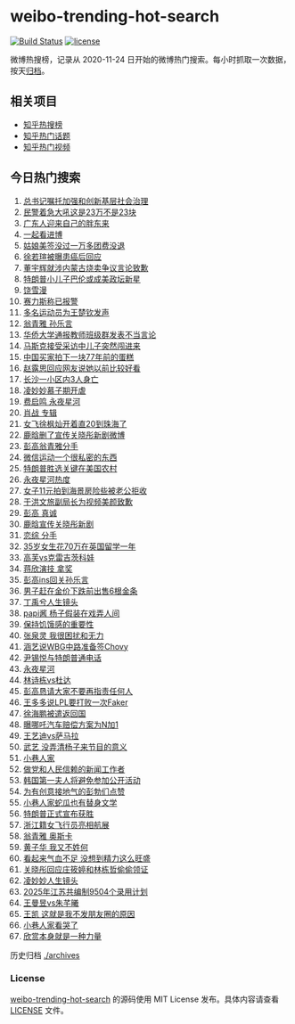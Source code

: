 # weibo-trending-hot-search

[![Build Status](https://github.com/justjavac/weibo-trending-hot-search/workflows/ci/badge.svg?branch=master)](https://github.com/justjavac/weibo-trending-hot-search/actions)
[![license](https://img.shields.io/github/license/justjavac/weibo-trending-hot-search)](https://github.com/justjavac/weibo-trending-hot-search/blob/master/LICENSE)

微博热搜榜，记录从 2020-11-24 日开始的微博热门搜索。每小时抓取一次数据，按天[归档](./archives)。

## 相关项目

- [知乎热搜榜](https://github.com/justjavac/zhihu-trending-top-search)
- [知乎热门话题](https://github.com/justjavac/zhihu-trending-hot-questions)
- [知乎热门视频](https://github.com/justjavac/zhihu-trending-hot-video)

## 今日热门搜索

<!-- BEGIN -->
<!-- 最后更新时间 Fri Nov 08 2024 02:24:48 GMT+0800 (China Standard Time) -->

1. [总书记嘱托加强和创新基层社会治理](https://s.weibo.com//weibo?q=%23%E6%80%BB%E4%B9%A6%E8%AE%B0%E5%98%B1%E6%89%98%E5%8A%A0%E5%BC%BA%E5%92%8C%E5%88%9B%E6%96%B0%E5%9F%BA%E5%B1%82%E7%A4%BE%E4%BC%9A%E6%B2%BB%E7%90%86%23&Refer=new_time)
1. [民警着急大吼这是23万不是23块](https://s.weibo.com//weibo?q=%23%E6%B0%91%E8%AD%A6%E7%9D%80%E6%80%A5%E5%A4%A7%E5%90%BC%E8%BF%99%E6%98%AF23%E4%B8%87%E4%B8%8D%E6%98%AF23%E5%9D%97%23&t=31&band_rank=20&Refer=top)
1. [广东人迎来自己的胖东来](https://s.weibo.com//weibo?q=%23%E5%B9%BF%E4%B8%9C%E4%BA%BA%E8%BF%8E%E6%9D%A5%E8%87%AA%E5%B7%B1%E7%9A%84%E8%83%96%E4%B8%9C%E6%9D%A5%23&t=31&band_rank=5&Refer=top)
1. [一起看进博](https://s.weibo.com//weibo?q=%23%E4%B8%80%E8%B5%B7%E7%9C%8B%E8%BF%9B%E5%8D%9A%23&t=31&band_rank=3&Refer=top)
1. [姑娘美签没过一万多团费没退](https://s.weibo.com//weibo?q=%23%E5%A7%91%E5%A8%98%E7%BE%8E%E7%AD%BE%E6%B2%A1%E8%BF%87%E4%B8%80%E4%B8%87%E5%A4%9A%E5%9B%A2%E8%B4%B9%E6%B2%A1%E9%80%80%23&t=31&band_rank=30&Refer=top)
1. [徐若瑄被曝患癌后回应](https://s.weibo.com//weibo?q=%23%E5%BE%90%E8%8B%A5%E7%91%84%E8%A2%AB%E6%9B%9D%E6%82%A3%E7%99%8C%E5%90%8E%E5%9B%9E%E5%BA%94%23&t=31&band_rank=8&Refer=top)
1. [董宇辉就涉内蒙古烧卖争议言论致歉](https://s.weibo.com//weibo?q=%23%E8%91%A3%E5%AE%87%E8%BE%89%E5%B0%B1%E6%B6%89%E5%86%85%E8%92%99%E5%8F%A4%E7%83%A7%E5%8D%96%E4%BA%89%E8%AE%AE%E8%A8%80%E8%AE%BA%E8%87%B4%E6%AD%89%23&t=31&band_rank=42&Refer=top)
1. [特朗普小儿子巴伦或成美政坛新星](https://s.weibo.com//weibo?q=%23%E7%89%B9%E6%9C%97%E6%99%AE%E5%B0%8F%E5%84%BF%E5%AD%90%E5%B7%B4%E4%BC%A6%E6%88%96%E6%88%90%E7%BE%8E%E6%94%BF%E5%9D%9B%E6%96%B0%E6%98%9F%23&t=31&band_rank=10&Refer=top)
1. [饶雪漫](https://s.weibo.com//weibo?q=%E9%A5%B6%E9%9B%AA%E6%BC%AB&t=31&band_rank=11&Refer=top)
1. [赛力斯称已报警](https://s.weibo.com//weibo?q=%23%E8%B5%9B%E5%8A%9B%E6%96%AF%E7%A7%B0%E5%B7%B2%E6%8A%A5%E8%AD%A6%23&t=31&band_rank=16&Refer=top)
1. [多名运动员为王楚钦发声](https://s.weibo.com//weibo?q=%23%E5%A4%9A%E5%90%8D%E8%BF%90%E5%8A%A8%E5%91%98%E4%B8%BA%E7%8E%8B%E6%A5%9A%E9%92%A6%E5%8F%91%E5%A3%B0%23&t=31&band_rank=9&Refer=top)
1. [翁青雅 孙乐言](https://s.weibo.com//weibo?q=%E7%BF%81%E9%9D%92%E9%9B%85%20%E5%AD%99%E4%B9%90%E8%A8%80&t=31&band_rank=18&Refer=top)
1. [华侨大学通报教师班级群发表不当言论](https://s.weibo.com//weibo?q=%23%E5%8D%8E%E4%BE%A8%E5%A4%A7%E5%AD%A6%E9%80%9A%E6%8A%A5%E6%95%99%E5%B8%88%E7%8F%AD%E7%BA%A7%E7%BE%A4%E5%8F%91%E8%A1%A8%E4%B8%8D%E5%BD%93%E8%A8%80%E8%AE%BA%23&t=31&band_rank=15&Refer=top)
1. [马斯克接受采访中儿子突然闯进来](https://s.weibo.com//weibo?q=%23%E9%A9%AC%E6%96%AF%E5%85%8B%E6%8E%A5%E5%8F%97%E9%87%87%E8%AE%BF%E4%B8%AD%E5%84%BF%E5%AD%90%E7%AA%81%E7%84%B6%E9%97%AF%E8%BF%9B%E6%9D%A5%23&t=31&band_rank=18&Refer=top)
1. [中国买家拍下一块77年前的蛋糕](https://s.weibo.com//weibo?q=%23%E4%B8%AD%E5%9B%BD%E4%B9%B0%E5%AE%B6%E6%8B%8D%E4%B8%8B%E4%B8%80%E5%9D%9777%E5%B9%B4%E5%89%8D%E7%9A%84%E8%9B%8B%E7%B3%95%23&t=31&band_rank=6&Refer=top)
1. [赵露思回应网友说她以前比较好看](https://s.weibo.com//weibo?q=%23%E8%B5%B5%E9%9C%B2%E6%80%9D%E5%9B%9E%E5%BA%94%E7%BD%91%E5%8F%8B%E8%AF%B4%E5%A5%B9%E4%BB%A5%E5%89%8D%E6%AF%94%E8%BE%83%E5%A5%BD%E7%9C%8B%23&t=31&band_rank=7&Refer=top)
1. [长沙一小区内3人身亡](https://s.weibo.com//weibo?q=%23%E9%95%BF%E6%B2%99%E4%B8%80%E5%B0%8F%E5%8C%BA%E5%86%853%E4%BA%BA%E8%BA%AB%E4%BA%A1%23&t=31&band_rank=16&Refer=top)
1. [凌妙妙慕子期开虐](https://s.weibo.com//weibo?q=%23%E5%87%8C%E5%A6%99%E5%A6%99%E6%85%95%E5%AD%90%E6%9C%9F%E5%BC%80%E8%99%90%23&t=31&band_rank=22&Refer=top)
1. [费启鸣 永夜星河](https://s.weibo.com//weibo?q=%E8%B4%B9%E5%90%AF%E9%B8%A3%20%E6%B0%B8%E5%A4%9C%E6%98%9F%E6%B2%B3&t=31&band_rank=31&Refer=top)
1. [肖战 专辑](https://s.weibo.com//weibo?q=%E8%82%96%E6%88%98%20%E4%B8%93%E8%BE%91&t=31&band_rank=17&Refer=top)
1. [女飞徐枫灿开着直20到珠海了](https://s.weibo.com//weibo?q=%23%E5%A5%B3%E9%A3%9E%E5%BE%90%E6%9E%AB%E7%81%BF%E5%BC%80%E7%9D%80%E7%9B%B420%E5%88%B0%E7%8F%A0%E6%B5%B7%E4%BA%86%23&t=31&band_rank=20&Refer=top)
1. [鹿晗删了宣传关晓彤新剧微博](https://s.weibo.com//weibo?q=%23%E9%B9%BF%E6%99%97%E5%88%A0%E4%BA%86%E5%AE%A3%E4%BC%A0%E5%85%B3%E6%99%93%E5%BD%A4%E6%96%B0%E5%89%A7%E5%BE%AE%E5%8D%9A%23&t=31&band_rank=1&Refer=top)
1. [彭高翁青雅分手](https://s.weibo.com//weibo?q=%23%E5%BD%AD%E9%AB%98%E7%BF%81%E9%9D%92%E9%9B%85%E5%88%86%E6%89%8B%23&t=31&band_rank=4&Refer=top)
1. [微信运动一个很私密的东西](https://s.weibo.com//weibo?q=%23%E5%BE%AE%E4%BF%A1%E8%BF%90%E5%8A%A8%E4%B8%80%E4%B8%AA%E5%BE%88%E7%A7%81%E5%AF%86%E7%9A%84%E4%B8%9C%E8%A5%BF%23&t=31&band_rank=21&Refer=top)
1. [特朗普胜选关键在美国农村](https://s.weibo.com//weibo?q=%23%E7%89%B9%E6%9C%97%E6%99%AE%E8%83%9C%E9%80%89%E5%85%B3%E9%94%AE%E5%9C%A8%E7%BE%8E%E5%9B%BD%E5%86%9C%E6%9D%91%23&t=31&band_rank=19&Refer=top)
1. [永夜星河热度](https://s.weibo.com//weibo?q=%E6%B0%B8%E5%A4%9C%E6%98%9F%E6%B2%B3%E7%83%AD%E5%BA%A6&t=31&band_rank=14&Refer=top)
1. [女子11元拍到海景房险些被老公拒收](https://s.weibo.com//weibo?q=%23%E5%A5%B3%E5%AD%9011%E5%85%83%E6%8B%8D%E5%88%B0%E6%B5%B7%E6%99%AF%E6%88%BF%E9%99%A9%E4%BA%9B%E8%A2%AB%E8%80%81%E5%85%AC%E6%8B%92%E6%94%B6%23&t=31&band_rank=30&Refer=top)
1. [于洪文旅副局长为视频美颜致歉](https://s.weibo.com//weibo?q=%23%E4%BA%8E%E6%B4%AA%E6%96%87%E6%97%85%E5%89%AF%E5%B1%80%E9%95%BF%E4%B8%BA%E8%A7%86%E9%A2%91%E7%BE%8E%E9%A2%9C%E8%87%B4%E6%AD%89%23&t=31&band_rank=27&Refer=top)
1. [彭高 真诚](https://s.weibo.com//weibo?q=%E5%BD%AD%E9%AB%98%20%E7%9C%9F%E8%AF%9A&t=31&band_rank=41&Refer=top)
1. [鹿晗宣传关晓彤新剧](https://s.weibo.com//weibo?q=%23%E9%B9%BF%E6%99%97%E5%AE%A3%E4%BC%A0%E5%85%B3%E6%99%93%E5%BD%A4%E6%96%B0%E5%89%A7%23&t=31&band_rank=28&Refer=top)
1. [恋综 分手](https://s.weibo.com//weibo?q=%E6%81%8B%E7%BB%BC%20%E5%88%86%E6%89%8B&t=31&band_rank=36&Refer=top)
1. [35岁女生花70万在英国留学一年](https://s.weibo.com//weibo?q=35%E5%B2%81%E5%A5%B3%E7%94%9F%E8%8A%B170%E4%B8%87%E5%9C%A8%E8%8B%B1%E5%9B%BD%E7%95%99%E5%AD%A6%E4%B8%80%E5%B9%B4&t=31&band_rank=45&Refer=top)
1. [高芙vs克雷吉茨科娃](https://s.weibo.com//weibo?q=%E9%AB%98%E8%8A%99vs%E5%85%8B%E9%9B%B7%E5%90%89%E8%8C%A8%E7%A7%91%E5%A8%83&t=31&band_rank=46&Refer=top)
1. [蒋欣演技 拿奖](https://s.weibo.com//weibo?q=%E8%92%8B%E6%AC%A3%E6%BC%94%E6%8A%80%20%E6%8B%BF%E5%A5%96&t=31&band_rank=24&Refer=top)
1. [彭高ins回关孙乐言](https://s.weibo.com//weibo?q=%23%E5%BD%AD%E9%AB%98ins%E5%9B%9E%E5%85%B3%E5%AD%99%E4%B9%90%E8%A8%80%23&t=31&band_rank=12&Refer=top)
1. [男子赶在金价下跌前出售6根金条](https://s.weibo.com//weibo?q=%23%E7%94%B7%E5%AD%90%E8%B5%B6%E5%9C%A8%E9%87%91%E4%BB%B7%E4%B8%8B%E8%B7%8C%E5%89%8D%E5%87%BA%E5%94%AE6%E6%A0%B9%E9%87%91%E6%9D%A1%23&t=31&band_rank=38&Refer=top)
1. [丁禹兮人生镜头](https://s.weibo.com//weibo?q=%E4%B8%81%E7%A6%B9%E5%85%AE%E4%BA%BA%E7%94%9F%E9%95%9C%E5%A4%B4&t=31&band_rank=27&Refer=top)
1. [papi酱 杨子假装在戏弄人间](https://s.weibo.com//weibo?q=papi%E9%85%B1%20%E6%9D%A8%E5%AD%90%E5%81%87%E8%A3%85%E5%9C%A8%E6%88%8F%E5%BC%84%E4%BA%BA%E9%97%B4&t=31&band_rank=37&Refer=top)
1. [保持饥饿感的重要性](https://s.weibo.com//weibo?q=%E4%BF%9D%E6%8C%81%E9%A5%A5%E9%A5%BF%E6%84%9F%E7%9A%84%E9%87%8D%E8%A6%81%E6%80%A7&t=31&band_rank=26&Refer=top)
1. [张泉灵 我很困扰和无力](https://s.weibo.com//weibo?q=%E5%BC%A0%E6%B3%89%E7%81%B5%20%E6%88%91%E5%BE%88%E5%9B%B0%E6%89%B0%E5%92%8C%E6%97%A0%E5%8A%9B&t=31&band_rank=29&Refer=top)
1. [涵艺说WBG中路准备签Chovy](https://s.weibo.com//weibo?q=%23%E6%B6%B5%E8%89%BA%E8%AF%B4WBG%E4%B8%AD%E8%B7%AF%E5%87%86%E5%A4%87%E7%AD%BEChovy%23&t=31&band_rank=34&Refer=top)
1. [尹锡悦与特朗普通电话](https://s.weibo.com//weibo?q=%23%E5%B0%B9%E9%94%A1%E6%82%A6%E4%B8%8E%E7%89%B9%E6%9C%97%E6%99%AE%E9%80%9A%E7%94%B5%E8%AF%9D%23&t=31&band_rank=39&Refer=top)
1. [永夜星河](https://s.weibo.com//weibo?q=%E6%B0%B8%E5%A4%9C%E6%98%9F%E6%B2%B3&t=31&band_rank=41&Refer=top)
1. [林诗栋vs杜达](https://s.weibo.com//weibo?q=%23%E6%9E%97%E8%AF%97%E6%A0%8Bvs%E6%9D%9C%E8%BE%BE%23&t=31&band_rank=32&Refer=top)
1. [彭高恳请大家不要再指责任何人](https://s.weibo.com//weibo?q=%23%E5%BD%AD%E9%AB%98%E6%81%B3%E8%AF%B7%E5%A4%A7%E5%AE%B6%E4%B8%8D%E8%A6%81%E5%86%8D%E6%8C%87%E8%B4%A3%E4%BB%BB%E4%BD%95%E4%BA%BA%23&t=31&band_rank=23&Refer=top)
1. [王多多说LPL要打败一次Faker](https://s.weibo.com//weibo?q=%23%E7%8E%8B%E5%A4%9A%E5%A4%9A%E8%AF%B4LPL%E8%A6%81%E6%89%93%E8%B4%A5%E4%B8%80%E6%AC%A1Faker%23&t=31&band_rank=44&Refer=top)
1. [徐海鹏被遣返回国](https://s.weibo.com//weibo?q=%23%E5%BE%90%E6%B5%B7%E9%B9%8F%E8%A2%AB%E9%81%A3%E8%BF%94%E5%9B%9E%E5%9B%BD%23&t=31&band_rank=2&Refer=top)
1. [曝哪吒汽车赔偿方案为N加1](https://s.weibo.com//weibo?q=%23%E6%9B%9D%E5%93%AA%E5%90%92%E6%B1%BD%E8%BD%A6%E8%B5%94%E5%81%BF%E6%96%B9%E6%A1%88%E4%B8%BAN%E5%8A%A01%23&t=31&band_rank=46&Refer=top)
1. [王艺迪vs萨马拉](https://s.weibo.com//weibo?q=%23%E7%8E%8B%E8%89%BA%E8%BF%AAvs%E8%90%A8%E9%A9%AC%E6%8B%89%23&t=31&band_rank=15&Refer=top)
1. [武艺 没弄清杨子来节目的意义](https://s.weibo.com//weibo?q=%E6%AD%A6%E8%89%BA%20%E6%B2%A1%E5%BC%84%E6%B8%85%E6%9D%A8%E5%AD%90%E6%9D%A5%E8%8A%82%E7%9B%AE%E7%9A%84%E6%84%8F%E4%B9%89&t=31&band_rank=40&Refer=top)
1. [小巷人家](https://s.weibo.com//weibo?q=%E5%B0%8F%E5%B7%B7%E4%BA%BA%E5%AE%B6&t=31&band_rank=50&Refer=top)
1. [做党和人民信赖的新闻工作者](https://s.weibo.com//weibo?q=%23%E5%81%9A%E5%85%9A%E5%92%8C%E4%BA%BA%E6%B0%91%E4%BF%A1%E8%B5%96%E7%9A%84%E6%96%B0%E9%97%BB%E5%B7%A5%E4%BD%9C%E8%80%85%23&Refer=new_time)
1. [韩国第一夫人将避免参加公开活动](https://s.weibo.com//weibo?q=%23%E9%9F%A9%E5%9B%BD%E7%AC%AC%E4%B8%80%E5%A4%AB%E4%BA%BA%E5%B0%86%E9%81%BF%E5%85%8D%E5%8F%82%E5%8A%A0%E5%85%AC%E5%BC%80%E6%B4%BB%E5%8A%A8%23&t=31&band_rank=5&Refer=top)
1. [为有创意接地气的彭勃们点赞](https://s.weibo.com//weibo?q=%23%E4%B8%BA%E6%9C%89%E5%88%9B%E6%84%8F%E6%8E%A5%E5%9C%B0%E6%B0%94%E7%9A%84%E5%BD%AD%E5%8B%83%E4%BB%AC%E7%82%B9%E8%B5%9E%23&t=31&band_rank=47&Refer=top)
1. [小巷人家蛇瓜也有替身文学](https://s.weibo.com//weibo?q=%E5%B0%8F%E5%B7%B7%E4%BA%BA%E5%AE%B6%E8%9B%87%E7%93%9C%E4%B9%9F%E6%9C%89%E6%9B%BF%E8%BA%AB%E6%96%87%E5%AD%A6&t=31&band_rank=44&Refer=top)
1. [特朗普正式宣布获胜](https://s.weibo.com//weibo?q=%23%E7%89%B9%E6%9C%97%E6%99%AE%E6%AD%A3%E5%BC%8F%E5%AE%A3%E5%B8%83%E8%8E%B7%E8%83%9C%23&t=31&band_rank=49&Refer=top)
1. [浙江籍女飞行员亮相航展](https://s.weibo.com//weibo?q=%23%E6%B5%99%E6%B1%9F%E7%B1%8D%E5%A5%B3%E9%A3%9E%E8%A1%8C%E5%91%98%E4%BA%AE%E7%9B%B8%E8%88%AA%E5%B1%95%23&t=31&band_rank=50&Refer=top)
1. [翁青雅 奥斯卡](https://s.weibo.com//weibo?q=%E7%BF%81%E9%9D%92%E9%9B%85%20%E5%A5%A5%E6%96%AF%E5%8D%A1&t=31&band_rank=13&Refer=top)
1. [黄子华 我又不姓何](https://s.weibo.com//weibo?q=%E9%BB%84%E5%AD%90%E5%8D%8E%20%E6%88%91%E5%8F%88%E4%B8%8D%E5%A7%93%E4%BD%95&t=31&band_rank=25&Refer=top)
1. [看起来气血不足 没想到精力这么旺盛](https://s.weibo.com//weibo?q=%E7%9C%8B%E8%B5%B7%E6%9D%A5%E6%B0%94%E8%A1%80%E4%B8%8D%E8%B6%B3%20%E6%B2%A1%E6%83%B3%E5%88%B0%E7%B2%BE%E5%8A%9B%E8%BF%99%E4%B9%88%E6%97%BA%E7%9B%9B&t=31&band_rank=28&Refer=top)
1. [关晓彤回应庄筱婷和林栋哲偷偷领证](https://s.weibo.com//weibo?q=%E5%85%B3%E6%99%93%E5%BD%A4%E5%9B%9E%E5%BA%94%E5%BA%84%E7%AD%B1%E5%A9%B7%E5%92%8C%E6%9E%97%E6%A0%8B%E5%93%B2%E5%81%B7%E5%81%B7%E9%A2%86%E8%AF%81&t=31&band_rank=33&Refer=top)
1. [凌妙妙人生镜头](https://s.weibo.com//weibo?q=%23%E5%87%8C%E5%A6%99%E5%A6%99%E4%BA%BA%E7%94%9F%E9%95%9C%E5%A4%B4%23&t=31&band_rank=35&Refer=top)
1. [2025年江苏共编制9504个录用计划](https://s.weibo.com//weibo?q=%232025%E5%B9%B4%E6%B1%9F%E8%8B%8F%E5%85%B1%E7%BC%96%E5%88%B69504%E4%B8%AA%E5%BD%95%E7%94%A8%E8%AE%A1%E5%88%92%23&t=31&band_rank=37&Refer=top)
1. [王曼昱vs朱芊曦](https://s.weibo.com//weibo?q=%23%E7%8E%8B%E6%9B%BC%E6%98%B1vs%E6%9C%B1%E8%8A%8A%E6%9B%A6%23&t=31&band_rank=43&Refer=top)
1. [王凯 这就是我不发朋友圈的原因](https://s.weibo.com//weibo?q=%E7%8E%8B%E5%87%AF%20%E8%BF%99%E5%B0%B1%E6%98%AF%E6%88%91%E4%B8%8D%E5%8F%91%E6%9C%8B%E5%8F%8B%E5%9C%88%E7%9A%84%E5%8E%9F%E5%9B%A0&t=31&band_rank=47&Refer=top)
1. [小巷人家看哭了](https://s.weibo.com//weibo?q=%E5%B0%8F%E5%B7%B7%E4%BA%BA%E5%AE%B6%E7%9C%8B%E5%93%AD%E4%BA%86&t=31&band_rank=48&Refer=top)
1. [欣赏本身就是一种力量](https://s.weibo.com//weibo?q=%23%E6%AC%A3%E8%B5%8F%E6%9C%AC%E8%BA%AB%E5%B0%B1%E6%98%AF%E4%B8%80%E7%A7%8D%E5%8A%9B%E9%87%8F%23&t=31&band_rank=50&Refer=top)

<!-- END -->

历史归档 [./archives](./archives)

### License

[weibo-trending-hot-search](https://github.com/justjavac/weibo-trending-hot-search) 的源码使用 MIT License
发布。具体内容请查看 [LICENSE](./LICENSE) 文件。
